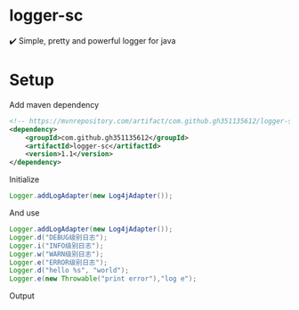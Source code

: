 # logger-sc
✔️ Simple, pretty and powerful logger for java

# Setup

Add maven dependency

```xml
<!-- https://mvnrepository.com/artifact/com.github.gh351135612/logger-sc -->
<dependency>
    <groupId>com.github.gh351135612</groupId>
    <artifactId>logger-sc</artifactId>
    <version>1.1</version>
</dependency>

```
Initialize
```java
Logger.addLogAdapter(new Log4jAdapter());
```

And use
```java
Logger.addLogAdapter(new Log4jAdapter());
Logger.d("DEBUG级别日志");
Logger.i("INFO级别日志");
Logger.w("WARN级别日志");
Logger.e("ERROR级别日志");
Logger.d("hello %s", "world");
Logger.e(new Throwable("print error"),"log e");
```
Output
